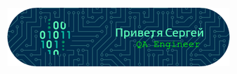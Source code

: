 ![Header](https://github.com/SergejBursow/sergejbursow/blob/main/assets/github-header-image%20(2).png)